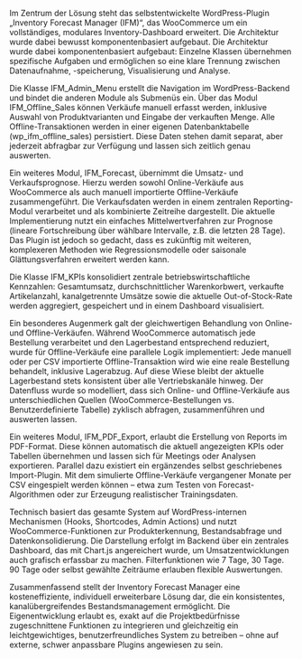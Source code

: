 Im Zentrum der Lösung steht das selbstentwickelte WordPress-Plugin „Inventory Forecast Manager (IFM)“, das WooCommerce um ein vollständiges, modulares Inventory-Dashboard erweitert. Die Architektur wurde dabei bewusst komponentenbasiert aufgebaut. Die Architektur wurde dabei komponentenbasiert aufgebaut: Einzelne Klassen übernehmen spezifische Aufgaben und ermöglichen so eine klare Trennung zwischen Datenaufnahme, -speicherung, Visualisierung und Analyse. 

Die Klasse IFM_Admin_Menu erstellt die Navigation im WordPress-Backend und bindet die anderen Module als Submenüs ein. Über das Modul IFM_Offline_Sales können Verkäufe manuell erfasst werden, inklusive Auswahl von Produktvarianten und Eingabe der verkauften Menge. Alle Offline-Transaktionen werden in einer eigenen Datenbanktabelle (wp_ifm_offline_sales) persistiert. Diese Daten stehen damit separat, aber jederzeit abfragbar zur Verfügung und lassen sich zeitlich genau auswerten. 

Ein weiteres Modul, IFM_Forecast, übernimmt die Umsatz- und Verkaufsprognose. Hierzu werden sowohl Online-Verkäufe aus WooCommerce als auch manuell importierte Offline-Verkäufe zusammengeführt. Die Verkaufsdaten werden in einem zentralen Reporting-Modul verarbeitet und als kombinierte Zeitreihe dargestellt. Die aktuelle Implementierung nutzt ein einfaches Mittelwertverfahren zur Prognose (lineare Fortschreibung über wählbare Intervalle, z.B. die letzten 28 Tage). Das Plugin ist jedoch so gedacht, dass es zukünftig mit weiteren, komplexeren Methoden wie Regressionsmodelle oder saisonale Glättungsverfahren erweitert werden kann. 

Die Klasse IFM_KPIs konsolidiert zentrale betriebswirtschaftliche Kennzahlen: Gesamtumsatz, durchschnittlicher Warenkorbwert, verkaufte Artikelanzahl, kanalgetrennte Umsätze sowie die aktuelle Out-of-Stock-Rate werden aggregiert, gespeichert und in einem Dashboard visualisiert. 

Ein besonderes Augenmerk galt der gleichwertigen Behandlung von Online- und Offline-Verkäufen. Während WooCommerce automatisch jede Bestellung verarbeitet und den Lagerbestand entsprechend reduziert, wurde für Offline-Verkäufe eine parallele Logik implementiert: Jede manuell oder per CSV importierte Offline-Transaktion wird wie eine reale Bestellung behandelt, inklusive  Lagerabzug. Auf diese Wiese  bleibt der aktuelle Lagerbestand stets konsistent über alle Vertriebskanäle hinweg. Der Datenfluss wurde so modelliert, dass sich Online- und Offline-Verkäufe aus unterschiedlichen Quellen (WooCommerce-Bestellungen vs. Benutzerdefinierte Tabelle) zyklisch abfragen, zusammenführen und auswerten lassen. 

Ein weiteres Modul, IFM_PDF_Export, erlaubt die Erstellung von Reports im PDF-Format. Diese können automatisch die aktuell angezeigten KPIs oder Tabellen übernehmen und lassen sich für Meetings oder Analysen exportieren. Parallel dazu existiert ein ergänzendes selbst geschriebenes Import-Plugin. Mit dem simulierte   Offline-Verkäufe vergangener Monate per CSV eingespielt werden können – etwa zum Testen von Forecast-Algorithmen oder zur Erzeugung realistischer Trainingsdaten. 

Technisch basiert das gesamte  System auf WordPress-internen Mechanismen (Hooks, Shortcodes, Admin Actions) und nutzt WooCommerce-Funktionen zur Produkterkennung, Bestandsabfrage und Datenkonsolidierung. Die Darstellung erfolgt im Backend über ein zentrales Dashboard, das mit Chart.js angereichert wurde, um  Umsatzentwicklungen auch grafisch erfassbar zu machen. Filterfunktionen wie 7 Tage, 30 Tage. 90 Tage oder selbst gewählte Zeiträume erlauben flexible Auswertungen. 

Zusammenfassend stellt der Inventory Forecast Manager eine kosteneffiziente, individuell erweiterbare Lösung dar, die ein konsistentes, kanalübergreifendes Bestandsmanagement ermöglicht. Die Eigenentwicklung erlaubt es, exakt auf die Projektbedürfnisse zugeschnittene Funktionen zu integrieren und gleichzeitig ein leichtgewichtiges, benutzerfreundliches System zu betreiben – ohne auf externe, schwer anpassbare Plugins angewiesen zu sein.
